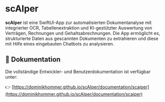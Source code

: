 # scAIper 

**scAIper** ist eine SwiftUI-App zur automatisierten Dokumentanalyse mit integrierter OCR, Tabellenextraktion und KI-gestützter Auswertung von Verträgen, Rechnungen und Gehaltsabrechnungen. Die App ermöglicht es, strukturierte Daten aus gescannten Dokumenten zu extrahieren und diese mit Hilfe eines eingebauten Chatbots zu analysieren.

## 📄 Dokumentation

Die vollständige Entwickler- und Benutzer­dokumentation ist verfügbar unter:

👉 [https://dominikhommer.github.io/scAIper/documentation/scaiper](https://dominikhommer.github.io/scAIper/documentation/scaiper)


